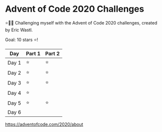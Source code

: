 # Advent of Code 2020 Challenges

⭐🎄🎅 Challenging myself with the Advent of Code 2020 challenges, created by Eric Wastl.


Goal: 10 stars :star:!

Day | Part 1 | Part 2
----- | ------ | --------- |
Day 1 | ⭐ |  ⭐
Day 2 | ⭐ |  ⭐
Day 3 | ⭐ |  ⭐
Day 4 | ⭐ |
Day 5 | ⭐ | ⭐
Day 6 | |

https://adventofcode.com/2020/about
